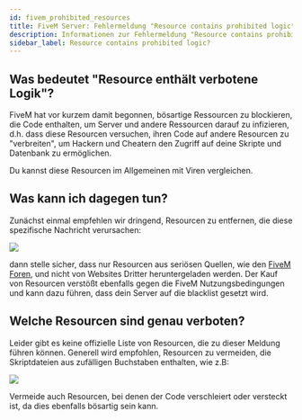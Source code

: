 ```yaml
---
id: fivem_prohibited_resources
title: FiveM Server: Fehlermeldung "Resource contains prohibited logic"?
description: Informationen zur Fehlermeldung "Resource contains prohibited logic" bei FiveM-Server - ZAP-Hosting.com Dokumentationen
sidebar_label: Resource contains prohibited logic?
---
```


## Was bedeutet "Resource enthält verbotene Logik"?

FiveM hat vor kurzem damit begonnen, bösartige Ressourcen zu blockieren, die Code enthalten, um Server und andere Ressourcen darauf zu infizieren, d.h. dass diese Resourcen versuchen, ihren Code auf andere Resourcen zu "verbreiten", um Hackern und Cheatern den Zugriff auf deine Skripte und Datenbank zu ermöglichen.


Du kannst diese Resourcen im Allgemeinen mit Viren vergleichen.


## Was kann ich dagegen tun?

Zunächst einmal empfehlen wir dringend, Resourcen zu entfernen, die diese spezifische Nachricht verursachen:

![](https://screensaver01.zap-hosting.com/index.php/s/n6MxRCPiFSDtjGS/preview)


dann stelle sicher, dass nur Resourcen aus seriösen Quellen, wie den [FiveM Foren](https://forum.cfx.re/), und nicht von Websites Dritter heruntergeladen werden. Der Kauf von Resourcen verstößt ebenfalls gegen die FiveM Nutzungsbedingungen und kann dazu führen, dass dein Server auf die blacklist gesetzt wird.




## Welche Resourcen sind genau verboten?

Leider gibt es keine offizielle Liste von Resourcen, die zu dieser Meldung führen können. Generell wird empfohlen, Resourcen zu vermeiden, die Skriptdateien aus zufälligen Buchstaben enthalten, wie z.B:

![](https://screensaver01.zap-hosting.com/index.php/s/BtHZW6tnRwR5NKK/preview)

Vermeide auch Resourcen, bei denen der Code verschleiert oder versteckt ist, da dies ebenfalls bösartig sein kann.
